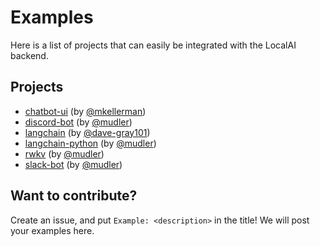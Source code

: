 # Examples

Here is a list of projects that can easily be integrated with the LocalAI backend. 

## Projects

- [chatbot-ui](https://github.com/go-skynet/LocalAI/tree/master/examples/chatbot-ui/) (by [@mkellerman](https://github.com/mkellerman))
- [discord-bot](https://github.com/go-skynet/LocalAI/tree/master/examples/discord-bot/) (by [@mudler](https://github.com/mudler))
- [langchain](https://github.com/go-skynet/LocalAI/tree/master/examples/langchain/) (by [@dave-gray101](https://github.com/dave-gray101))
- [langchain-python](https://github.com/go-skynet/LocalAI/tree/master/examples/langchain-python/) (by [@mudler](https://github.com/mudler))
- [rwkv](https://github.com/go-skynet/LocalAI/tree/master/examples/rwkv/) (by [@mudler](https://github.com/mudler))
- [slack-bot](https://github.com/go-skynet/LocalAI/tree/master/examples/slack-bot/) (by [@mudler](https://github.com/mudler))

## Want to contribute?

Create an issue, and put `Example: <description>` in the title! We will post your examples here.

